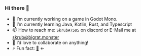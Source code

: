 ### Hi there 👋


- 🔭 I’m currently working on a game in Godot Mono.
- 🌱 I’m currently learning Java, Kotlin, Rust, and Typescript
- 📫 How to reach me: `Skrub#7505` on discord or E-Mail me at [skrub@bigrat.monster](mailto:skrub@bigrat.monster)
- 👯 I’d love to collaborate on anything!
- ⚡ Fun fact: [🐒](https://humboldt123.me) <-
